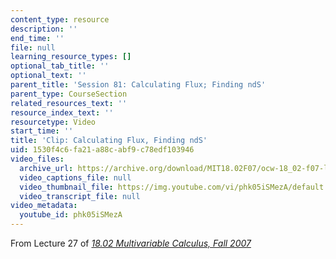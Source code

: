 ```yaml
---
content_type: resource
description: ''
end_time: ''
file: null
learning_resource_types: []
optional_tab_title: ''
optional_text: ''
parent_title: 'Session 81: Calculating Flux; Finding ndS'
parent_type: CourseSection
related_resources_text: ''
resource_index_text: ''
resourcetype: Video
start_time: ''
title: 'Clip: Calculating Flux, Finding ndS'
uid: 1530f4c6-fa21-a88c-abf9-c78edf103946
video_files:
  archive_url: https://archive.org/download/MIT18.02F07/ocw-18_02-f07-lec27_300k.mp4
  video_captions_file: null
  video_thumbnail_file: https://img.youtube.com/vi/phk05iSMezA/default.jpg
  video_transcript_file: null
video_metadata:
  youtube_id: phk05iSMezA
---
```


From Lecture 27 of [_18.02 Multivariable Calculus, Fall 2007_](/courses/18-02-multivariable-calculus-fall-2007/pages/video-lectures)